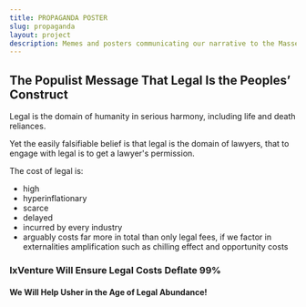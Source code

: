 ```yaml
---
title: PROPAGANDA POSTER
slug: propaganda
layout: project
description: Memes and posters communicating our narrative to the Masses.
---
```


## The Populist Message That Legal Is the Peoples’ Construct

Legal is the domain of humanity in serious harmony, including life and death reliances.

Yet the easily falsifiable belief is that legal is the domain of lawyers, that to engage with legal is to get a lawyer's permission. 

The cost of legal is:

* high
* hyperinflationary
* scarce
* delayed
* incurred by every industry
* arguably costs far more in total than only legal fees, if we factor in externalities amplification such as chilling effect and opportunity costs

### IxVenture Will Ensure Legal Costs Deflate 99%

#### We Will Help Usher in the Age of Legal Abundance!

